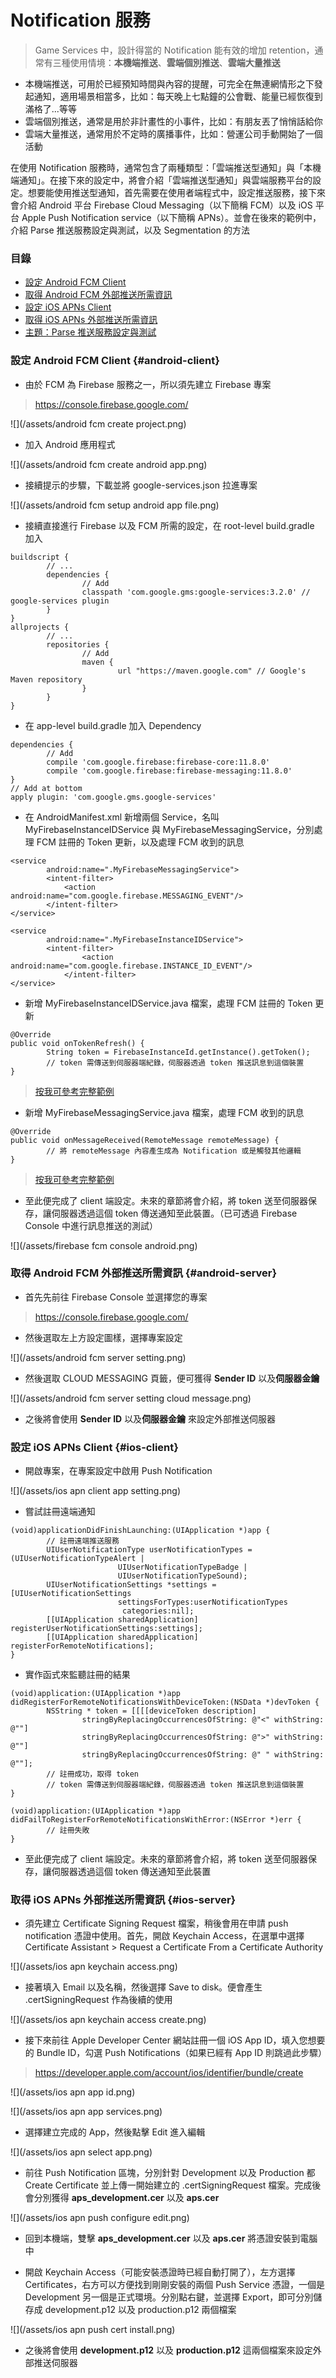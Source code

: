 # Notification 服務

> Game Services 中，設計得當的 Notification 能有效的增加 retention，通常有三種使用情境：**本機端推送**、**雲端個別推送**、**雲端大量推送**
* 本機端推送，可用於已經預知時間與內容的提醒，可完全在無連網情形之下發起通知，適用場景相當多，比如：每天晚上七點鐘的公會戰、能量已經恢復到滿格了...等等
* 雲端個別推送，通常是用於非計畫性的小事件，比如：有朋友丟了悄悄話給你
* 雲端大量推送，通常用於不定時的廣播事件，比如：營運公司手動開始了一個活動

在使用 Notification 服務時，通常包含了兩種類型：「雲端推送型通知」與「本機端通知」。在接下來的設定中，將會介紹「雲端推送型通知」與雲端服務平台的設定。想要能使用推送型通知，首先需要在使用者端程式中，設定推送服務，接下來會介紹 Android 平台 Firebase Cloud Messaging（以下簡稱 FCM）以及 iOS 平台 Apple Push Notification service（以下簡稱 APNs）。並會在後來的範例中，介紹 Parse 推送服務設定與測試，以及 Segmentation 的方法

### 目錄

* [設定 Android FCM Client](#android-client)
* [取得 Android FCM 外部推送所需資訊](#android-server)
* [設定 iOS APNs Client](#ios-client)
* [取得 iOS APNs 外部推送所需資訊](#ios-server)
* [主題：Parse 推送服務設定與測試](service-notification/parse-push-notification.md)

### 設定 Android FCM Client {#android-client}

* 由於 FCM 為 Firebase 服務之一，所以須先建立 Firebase 專案
> https://console.firebase.google.com/

![](/assets/android fcm create project.png)

* 加入 Android 應用程式

![](/assets/android fcm create android app.png)

* 接續提示的步驟，下載並將 google-services.json 拉進專案

![](/assets/android fcm setup android app file.png)

* 接續直接進行 Firebase 以及 FCM 所需的設定，在 root-level build.gradle 加入
```
buildscript {
        // ...
        dependencies {
                // Add
                classpath 'com.google.gms:google-services:3.2.0' // google-services plugin
        }
}
allprojects {
        // ...
        repositories {
                // Add
                maven {
                        url "https://maven.google.com" // Google's Maven repository
                }
        }
}
```

* 在 app-level build.gradle 加入 Dependency
```
dependencies {
        // Add
        compile 'com.google.firebase:firebase-core:11.8.0'
        compile 'com.google.firebase:firebase-messaging:11.8.0'
}
// Add at bottom
apply plugin: 'com.google.gms.google-services'
```

* 在 AndroidManifest.xml 新增兩個 Service，名叫 MyFirebaseInstanceIDService 與 MyFirebaseMessagingService，分別處理 FCM 註冊的 Token 更新，以及處理 FCM 收到的訊息
```
<service
        android:name=".MyFirebaseMessagingService">
        <intent-filter>
            <action android:name="com.google.firebase.MESSAGING_EVENT"/>
        </intent-filter>
</service>
```
```
<service
        android:name=".MyFirebaseInstanceIDService">
        <intent-filter>
                <action android:name="com.google.firebase.INSTANCE_ID_EVENT"/>
            </intent-filter>
</service>
```

* 新增 MyFirebaseInstanceIDService.java 檔案，處理 FCM 註冊的 Token 更新
```
@Override
public void onTokenRefresh() {
        String token = FirebaseInstanceId.getInstance().getToken();
        // token 需傳送到伺服器端紀錄，伺服器透過 token 推送訊息到這個裝置
}
```
> [按我可參考完整範例](https://github.com/firebase/quickstart-android/blob/master/messaging/app/src/main/java/com/google/firebase/quickstart/fcm/MyFirebaseInstanceIDService.java)

* 新增 MyFirebaseMessagingService.java 檔案，處理 FCM 收到的訊息
```    
@Override
public void onMessageReceived(RemoteMessage remoteMessage) {
        // 將 remoteMessage 內容產生成為 Notification 或是觸發其他邏輯
}
```
> [按我可參考完整範例](https://github.com/firebase/quickstart-android/blob/master/messaging/app/src/main/java/com/google/firebase/quickstart/fcm/MyFirebaseMessagingService.java)

* 至此便完成了 client 端設定。未來的章節將會介紹，將 token 送至伺服器保存，讓伺服器透過這個 token 傳送通知至此裝置。（已可透過 Firebase Console 中進行訊息推送的測試）

![](/assets/firebase fcm console android.png)

### 取得 Android FCM 外部推送所需資訊 {#android-server}

* 首先先前往 Firebase Console 並選擇您的專案
> https://console.firebase.google.com/

* 然後選取左上方設定圖樣，選擇專案設定

![](/assets/android fcm server setting.png)

* 然後選取 CLOUD MESSAGING 頁籤，便可獲得 **Sender ID** 以及**伺服器金鑰**

![](/assets/android fcm server setting cloud message.png)

* 之後將會使用 **Sender ID** 以及**伺服器金鑰** 來設定外部推送伺服器

### 設定 iOS APNs Client {#ios-client}

* 開啟專案，在專案設定中啟用 Push Notification

![](/assets/ios apn client app setting.png)

* 嘗試註冊遠端通知
```
(void)applicationDidFinishLaunching:(UIApplication *)app {
        // 註冊遠端推送服務
        UIUserNotificationType userNotificationTypes = (UIUserNotificationTypeAlert |
                        UIUserNotificationTypeBadge |
                        UIUserNotificationTypeSound);
        UIUserNotificationSettings *settings = [UIUserNotificationSettings 
                        settingsForTypes:userNotificationTypes
                         categories:nil];
        [[UIApplication sharedApplication] registerUserNotificationSettings:settings];
        [[UIApplication sharedApplication] registerForRemoteNotifications];
}
```

* 實作函式來監聽註冊的結果
```
(void)application:(UIApplication *)app didRegisterForRemoteNotificationsWithDeviceToken:(NSData *)devToken {
        NSString * token = [[[[deviceToken description]
                stringByReplacingOccurrencesOfString: @"<" withString: @""]
                stringByReplacingOccurrencesOfString: @">" withString: @""]
                stringByReplacingOccurrencesOfString: @" " withString: @""];
        // 註冊成功，取得 token
        // token 需傳送到伺服器端紀錄，伺服器透過 token 推送訊息到這個裝置
}
```
```
(void)application:(UIApplication *)app didFailToRegisterForRemoteNotificationsWithError:(NSError *)err {
        // 註冊失敗
}
```

* 至此便完成了 client 端設定。未來的章節將會介紹，將 token 送至伺服器保存，讓伺服器透過這個 token 傳送通知至此裝置

### 取得 iOS APNs 外部推送所需資訊 {#ios-server}

* 須先建立 Certificate Signing Request 檔案，稍後會用在申請 push notification 憑證中使用。首先，開啟 Keychain Access，在選單中選擇 Certificate Assistant > Request a Certificate From a Certificate Authority

![](/assets/ios apn keychain access.png)

* 接著填入 Email 以及名稱，然後選擇 Save to disk。便會產生 .certSigningRequest 作為後續的使用

![](/assets/ios apn keychain access create.png)

* 接下來前往 Apple Developer Center 網站註冊一個 iOS App ID，填入您想要的 Bundle ID，勾選 Push Notifications（如果已經有 App ID 則跳過此步驟）
> https://developer.apple.com/account/ios/identifier/bundle/create

![](/assets/ios apn app id.png)

![](/assets/ios apn app services.png)

* 選擇建立完成的 App，然後點擊 Edit 進入編輯

![](/assets/ios apn select app.png)

* 前往 Push Notification 區塊，分別針對 Development 以及 Production 都 Create Certificate 並上傳一開始建立的 .certSigningRequest 檔案。完成後會分別獲得 **aps_development.cer** 以及 **aps.cer**

![](/assets/ios apn push configure edit.png)

* 回到本機端，雙擊 **aps_development.cer** 以及 **aps.cer** 將憑證安裝到電腦中

* 開啟 Keychain Access（可能安裝憑證時已經自動打開了），左方選擇 Certificates，右方可以方便找到剛剛安裝的兩個 Push Service 憑證，一個是 Development 另一個是正式環境。分別點右鍵，並選擇 Export，即可分別儲存成 development.p12 以及 production.p12 兩個檔案

![](/assets/ios apn push cert install.png)

* 之後將會使用 **development.p12** 以及 **production.p12** 這兩個檔案來設定外部推送伺服器